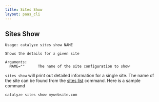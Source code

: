 ```yaml
---
title: Sites Show
layout: paas_cli
---
```


## Sites Show

```
Usage: catalyze sites show NAME

Shows the details for a given site

Arguments:
  NAME=""      The name of the site configuration to show
```

`sites show` will print out detailed information for a single site. The name of the site can be found from the [sites list](#SitesList) command. Here is a sample command

```
catalyze sites show mywebsite.com
```
